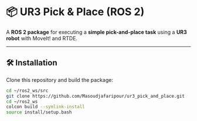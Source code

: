 # 📦 UR3 Pick & Place (ROS 2)

A **ROS 2 package** for executing a **simple pick-and-place task** using a **UR3 robot** with MoveIt! and RTDE.

---

## 🛠 Installation

Clone this repository and build the package:

```bash
cd ~/ros2_ws/src
git clone https://github.com/Masoudjafaripour/ur3_pick_and_place.git
cd ~/ros2_ws
colcon build --symlink-install
source install/setup.bash

